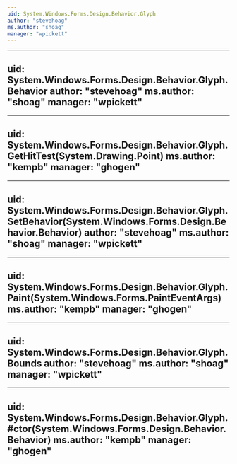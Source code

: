 ```yaml
---
uid: System.Windows.Forms.Design.Behavior.Glyph
author: "stevehoag"
ms.author: "shoag"
manager: "wpickett"
---
```


---
uid: System.Windows.Forms.Design.Behavior.Glyph.Behavior
author: "stevehoag"
ms.author: "shoag"
manager: "wpickett"
---

---
uid: System.Windows.Forms.Design.Behavior.Glyph.GetHitTest(System.Drawing.Point)
ms.author: "kempb"
manager: "ghogen"
---

---
uid: System.Windows.Forms.Design.Behavior.Glyph.SetBehavior(System.Windows.Forms.Design.Behavior.Behavior)
author: "stevehoag"
ms.author: "shoag"
manager: "wpickett"
---

---
uid: System.Windows.Forms.Design.Behavior.Glyph.Paint(System.Windows.Forms.PaintEventArgs)
ms.author: "kempb"
manager: "ghogen"
---

---
uid: System.Windows.Forms.Design.Behavior.Glyph.Bounds
author: "stevehoag"
ms.author: "shoag"
manager: "wpickett"
---

---
uid: System.Windows.Forms.Design.Behavior.Glyph.#ctor(System.Windows.Forms.Design.Behavior.Behavior)
ms.author: "kempb"
manager: "ghogen"
---
